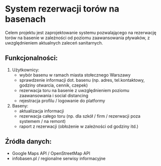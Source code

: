 # System rezerwacji torów na basenach
Celem projektu jest zaprojektowanie systemu pozwalającego na rezerwację torów na basenie w zależności od poziomu zaawansowania pływaków, z uwzględnieniem aktualnych zaleceń sanitarnych.
## Funkcjonalności:
1. Użytkownicy:
    - wybór basenu w ramach miasta stołecznego Warszawy
    - sprawdzenie informacji dot. basenu (np. adres, tel.kontaktowy, godziny otwarcia, cennik, czepek)
    - rezerwacja toru na basenie z uwzględnieniem poziomu zaawansowania i social distancing
    - rejestracja profilu / logowanie do platformy
2. Baseny:
    - aktualizacja informacji
    - rezerwacja całego toru (np. dla szkół / firm / rezerwacji poza systemem / na remont)
    - raport z rezerwacji (obłożenie w zależności od godziny itd.)
## Źródła danych:
- Google Maps API / OpenStreetMap API
- infobasen.pl / regionalne serwisy informacyjne
